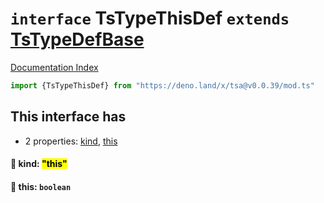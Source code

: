 # `interface` TsTypeThisDef `extends` [TsTypeDefBase](../private.interface.TsTypeDefBase/README.md)

[Documentation Index](../README.md)

```ts
import {TsTypeThisDef} from "https://deno.land/x/tsa@v0.0.39/mod.ts"
```

## This interface has

- 2 properties:
[kind](#-kind-this),
[this](#-this-boolean)


#### 📄 kind: <mark>"this"</mark>



#### 📄 this: `boolean`



